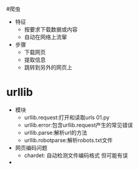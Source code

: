 #爬虫
- 特征
    - 按要求下载数据或内容
    - 自动在网络上流窜
- 步骤
    - 下载网页
    - 提取信息
    - 跳转到另外的网页上
# urllib
- 模块 
    - urllib.request:打开和读取urls 01.py
    - urllib.error:包含urllib.request产生的常见错误
    - urllib.parse:解析url的方法
    - urllib.robotparse:解析robots.txt文件
- 网页编码问题
    - chardet: 自动检测文件编码格式 但可能有误
-